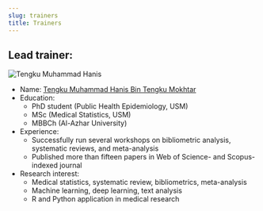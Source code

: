 ```yaml
---
slug: trainers
title: Trainers
---
```


## Lead trainer:

![Tengku Muhammad Hanis](/./trainers_files/tmh.jpg)

- Name: [Tengku Muhammad Hanis Bin Tengku Mokhtar](https://tengkuhanis.netlify.app/)
- Education: 
    - PhD student (Public Health Epidemiology, USM)
    - MSc (Medical Statistics, USM)
    - MBBCh (Al-Azhar University)
- Experience: 
    - Successfully run several workshops on bibliometric analysis, systematic reviews, and meta-analysis
    - Published more than fifteen papers in Web of Science- and Scopus-indexed journal
- Research interest:
    - Medical statistics, systematic review, bibliometrics, meta-analysis
    - Machine learning, deep learning, text analysis
    - R and Python application in medical research